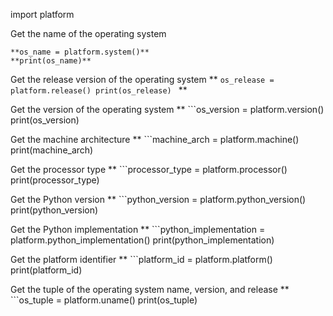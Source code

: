 import platform

Get the name of the operating system
```
**os_name = platform.system()**
**print(os_name)**
```
Get the release version of the operating system
** ```os_release = platform.release()
print(os_release) ``` **

Get the version of the operating system
** ```os_version = platform.version()
print(os_version)

Get the machine architecture
** ```machine_arch = platform.machine()
print(machine_arch)

Get the processor type
** ```processor_type = platform.processor()
print(processor_type)

Get the Python version
** ```python_version = platform.python_version()
print(python_version)

Get the Python implementation
** ```python_implementation = platform.python_implementation()
print(python_implementation)

Get the platform identifier
** ```platform_id = platform.platform()
print(platform_id)

Get the tuple of the operating system name, version, and release
** ```os_tuple = platform.uname()
print(os_tuple)
